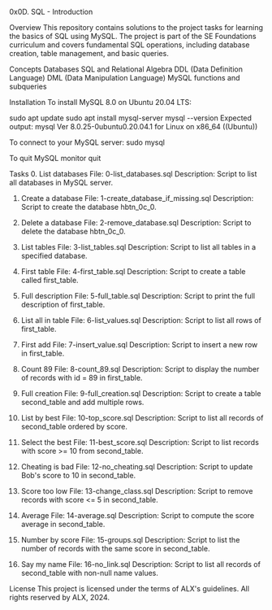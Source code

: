 0x0D. SQL - Introduction

Overview
This repository contains solutions to the project tasks for learning the basics of SQL using MySQL. The project is part of the SE Foundations curriculum and covers fundamental SQL operations, including database creation, table management, and basic queries.

Concepts
Databases
SQL and Relational Algebra
DDL (Data Definition Language)
DML (Data Manipulation Language)
MySQL functions and subqueries

Installation
To install MySQL 8.0 on Ubuntu 20.04 LTS:

sudo apt update
sudo apt install mysql-server
mysql --version
Expected output: mysql  Ver 8.0.25-0ubuntu0.20.04.1 for Linux on x86_64 ((Ubuntu))

To connect to your MySQL server:
sudo mysql

To quit MySQL monitor
quit

Tasks
0. List databases
File: 0-list_databases.sql
Description: Script to list all databases in MySQL server.

1. Create a database
File: 1-create_database_if_missing.sql
Description: Script to create the database hbtn_0c_0.

2. Delete a database
File: 2-remove_database.sql
Description: Script to delete the database hbtn_0c_0.

3. List tables
File: 3-list_tables.sql
Description: Script to list all tables in a specified database.

4. First table
File: 4-first_table.sql
Description: Script to create a table called first_table.

5. Full description
File: 5-full_table.sql
Description: Script to print the full description of first_table.

6. List all in table
File: 6-list_values.sql
Description: Script to list all rows of first_table.

7. First add
File: 7-insert_value.sql
Description: Script to insert a new row in first_table.

8. Count 89
File: 8-count_89.sql
Description: Script to display the number of records with id = 89 in first_table.

9. Full creation
File: 9-full_creation.sql
Description: Script to create a table second_table and add multiple rows.

10. List by best
File: 10-top_score.sql
Description: Script to list all records of second_table ordered by score.

11. Select the best
File: 11-best_score.sql
Description: Script to list records with score >= 10 from second_table.

12. Cheating is bad
File: 12-no_cheating.sql
Description: Script to update Bob's score to 10 in second_table.

13. Score too low
File: 13-change_class.sql
Description: Script to remove records with score <= 5 in second_table.

14. Average
File: 14-average.sql
Description: Script to compute the score average in second_table.

15. Number by score
File: 15-groups.sql
Description: Script to list the number of records with the same score in second_table.

16. Say my name
File: 16-no_link.sql
Description: Script to list all records of second_table with non-null name values.

License
This project is licensed under the terms of ALX's guidelines. All rights reserved by ALX, 2024.
